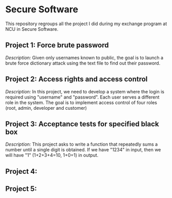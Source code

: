 # Secure Software
This repository regroups all the project I did during my exchange program at NCU in Secure Software.

## Project 1: Force brute password
*Description:* Given only usernames known to public, the goal is to launch a brute force dictionary attack using the text file to find out their password.

## Project 2: Access rights and access control
*Description:* In this project, we need to develop a system where the login is required using "username" and "password". Each user serves a different role in the system. The goal is to implement access control of four roles (root, admin, developer and customer)

## Project 3: Acceptance tests for specified black box
*Description:* This project asks to write a function that repeatedly sums a number until a single digit is obtained. If we have "1234" in input, then we will have "1" (1+2+3+4=10, 1+0=1) in output.

## Project 4:

## Project 5:

